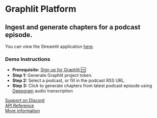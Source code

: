 # Graphlit Platform

## Ingest and generate chapters for a podcast episode.

You can view the Streamlit application [here](https://graphlit-samples-summary-podcast.streamlit.app/).

### Demo Instructions
- **Prerequisite:** [Sign up for Graphlit 🆓](https://docs.graphlit.dev/getting-started/signup)
- **Step 1:** Generate Graphlit project token.
- **Step 2:** Select a podcast, or fill in the podcast RSS URL.
- **Step 3:** Click to generate chapters from latest podcast episode using [Deepgram](https://www.deepgram.com) audio transcription 

[Support on Discord](https://discord.gg/ygFmfjy3Qx)            
[API Reference](https://docs.graphlit.dev/graphlit-data-api/api-reference)     
[More information](https://www.graphlit.com)
